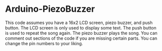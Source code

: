 # Arduino-PiezoBuzzer
This code assumes you have a 16x2 LCD screen, piezo buzzer, and push button.
The LCD screen is only used to display some text.
The push button is used to repeat the song again.
The piezo buzzer plays the song.
You can comment out sections of the code if you are missing certain parts.
You can change the pin numbers to your liking.
